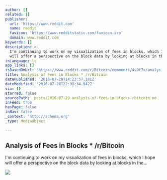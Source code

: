 ```yaml
---
author: []
related: []
publisher:
  url: 'https://www.reddit.com'
  name: reddit
  favicon: 'https://www.redditstatic.com/favicon.ico'
  domain: www.reddit.com
keywords: []
description: >-
  I'm continuing to work on my visualization of fees in blocks, which I hope
  will offer a perspective on the block data by looking at blocks in the...
inLanguage: lt
app_links: []
isBasedOnUrl: 'https://www.reddit.com/r/Bitcoin/comments/4v0f7x/analysis_of_fees_in_blocks/'
title: Analysis of Fees in Blocks * /r/Bitcoin
datePublished: '2016-07-29T14:23:57.181Z'
dateModified: '2016-07-28T22:38:34.942Z'
via: {}
starred: false
sourcePath: _posts/2016-07-29-analysis-of-fees-in-blocks-rbitcoin.md
inFeed: true
hasPage: false
inNav: false
_context: 'http://schema.org'
_type: MediaObject

---
```

<article style=""><h1>Analysis of Fees in Blocks * /r/Bitcoin</h1><p>I'm continuing to work on my visualization of fees in blocks, which I hope will offer a perspective on the block data by looking at blocks in the...</p><img src="https://www.redditstatic.com/icon.png" /></article>